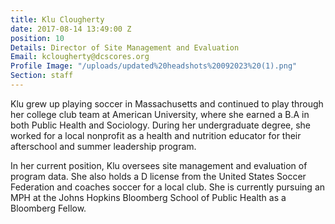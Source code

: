 ```yaml
---
title: Klu Clougherty
date: 2017-08-14 13:49:00 Z
position: 10
Details: Director of Site Management and Evaluation
Email: kclougherty@dcscores.org
Profile Image: "/uploads/updated%20headshots%20092023%20(1).png"
Section: staff
---
```


Klu grew up playing soccer in Massachusetts and continued to play through her college club team at American University, where she earned a B.A in both Public Health and Sociology. During her undergraduate degree, she worked for a local nonprofit as a health and nutrition educator for their afterschool and summer leadership program.

In her current position, Klu oversees site management and evaluation of program data. She also holds a D license from the United States Soccer Federation and coaches soccer for a local club. She is currently pursuing an MPH at the Johns Hopkins Bloomberg School of Public Health as a Bloomberg Fellow. 